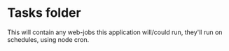 # Tasks folder

This will contain any web-jobs this application will/could run, they'll run on schedules, using node cron. 